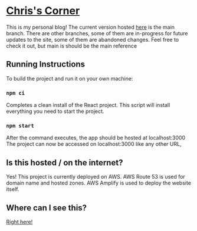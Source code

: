 # [Chris's Corner](https://iamchrishsu.com)

This is my personal blog! The current version hosted [here](https://iamchrishsu.com) is the main branch. There are other branches, some of them are in-progress for future updates to the site, some of them are abandoned changes. Feel free to check it out, but main is should be the main reference

## Running Instructions

To build the project and run it on your own machine:

### `npm ci`

Completes a clean install of the React project. This script will install everything you need to start the project.

### `npm start`

After the command executes, the app should be hosted at localhost:3000 \
The project can now be accessed on localhost:3000 like any other URL,


## Is this hosted / on the internet?
Yes! This project is currently deployed on AWS. AWS Route 53 is used for domain name and hosted zones. AWS Amplify is used to deploy the website itself.


## Where can I see this?
[Right here!](https://iamchrishsu.com)



